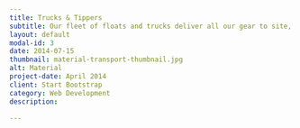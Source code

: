```yaml
---
title: Trucks & Tippers
subtitle: Our fleet of floats and trucks deliver all our gear to site, with a semi-tipper and loader also available for material transport.
layout: default
modal-id: 3
date: 2014-07-15
thumbnail: material-transport-thumbnail.jpg
alt: Material
project-date: April 2014
client: Start Bootstrap
category: Web Development
description:

---
```

